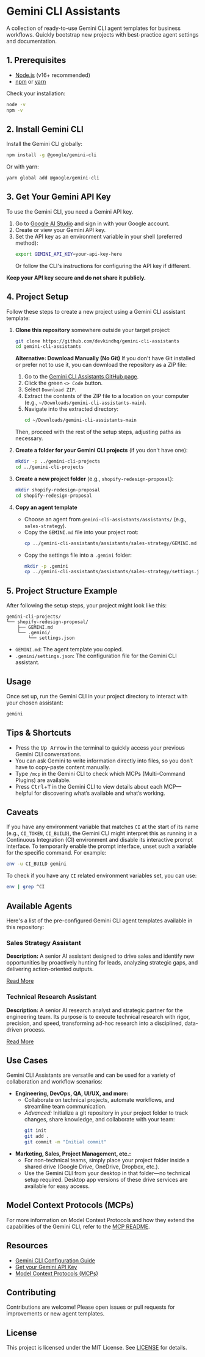 # Gemini CLI Assistants

A collection of ready-to-use Gemini CLI agent templates for business workflows. Quickly bootstrap new projects with best-practice agent settings and documentation.

## 1. Prerequisites
- [Node.js](https://nodejs.org/) (v16+ recommended)
- [npm](https://www.npmjs.com/) or [yarn](https://yarnpkg.com/)

Check your installation:
```sh
node -v
npm -v
```

## 2. Install Gemini CLI

Install the Gemini CLI globally:

```sh
npm install -g @google/gemini-cli
```

Or with yarn:

```sh
yarn global add @google/gemini-cli
```

## 3. Get Your Gemini API Key

To use the Gemini CLI, you need a Gemini API key.

1. Go to [Google AI Studio](https://aistudio.google.com/app/apikey) and sign in with your Google account.
2. Create or view your Gemini API key.
3. Set the API key as an environment variable in your shell (preferred method):
   ```sh
   export GEMINI_API_KEY=your-api-key-here
   ```
   Or follow the CLI's instructions for configuring the API key if different.

**Keep your API key secure and do not share it publicly.**

## 4. Project Setup

Follow these steps to create a new project using a Gemini CLI assistant template:

1. **Clone this repository** somewhere outside your target project:
   ```sh
   git clone https://github.com/devkindhq/gemini-cli-assistants
   cd gemini-cli-assistants
   ```

   **Alternative: Download Manually (No Git)**
   If you don't have Git installed or prefer not to use it, you can download the repository as a ZIP file:
   1. Go to the [Gemini CLI Assistants GitHub page](https://github.com/devkindhq/gemini-cli-assistants).
   2. Click the green `<> Code` button.
   3. Select `Download ZIP`.
   4. Extract the contents of the ZIP file to a location on your computer (e.g., `~/Downloads/gemini-cli-assistants-main`).
   5. Navigate into the extracted directory:
      ```sh
      cd ~/Downloads/gemini-cli-assistants-main
      ```
   Then, proceed with the rest of the setup steps, adjusting paths as necessary.
2. **Create a folder for your Gemini CLI projects** (if you don't have one):
   ```sh
   mkdir -p ../gemini-cli-projects
   cd ../gemini-cli-projects
   ```
3. **Create a new project folder** (e.g., `shopify-redesign-proposal`):
   ```sh
   mkdir shopify-redesign-proposal
   cd shopify-redesign-proposal
   ```
4. **Copy an agent template**
   - Choose an agent from `gemini-cli-assistants/assistants/` (e.g., `sales-strategy`).
   - Copy the `GEMINI.md` file into your project root:
     ```sh
     cp ../gemini-cli-assistants/assistants/sales-strategy/GEMINI.md .
     ```
   - Copy the settings file into a `.gemini` folder:
     ```sh
     mkdir -p .gemini
     cp ../gemini-cli-assistants/assistants/sales-strategy/settings.json .gemini/
     ```

## 5. Project Structure Example

After following the setup steps, your project might look like this:

```
gemini-cli-projects/
└── shopify-redesign-proposal/
    ├── GEMINI.md
    └── .gemini/
        └── settings.json
```

- `GEMINI.md`: The agent template you copied.
- `.gemini/settings.json`: The configuration file for the Gemini CLI assistant.

## Usage

Once set up, run the Gemini CLI in your project directory to interact with your chosen assistant:

```sh
gemini
```

## Tips & Shortcuts

- Press the <kbd>Up Arrow</kbd> in the terminal to quickly access your previous Gemini CLI conversations.
- You can ask Gemini to write information directly into files, so you don’t have to copy-paste content manually.
- Type `/mcp` in the Gemini CLI to check which MCPs (Multi-Command Plugins) are available.
- Press <kbd>Ctrl</kbd>+<kbd>T</kbd> in the Gemini CLI to view details about each MCP—helpful for discovering what’s available and what’s working.

## Caveats

If you have any environment variable that matches `CI` at the start of its name (e.g., `CI_TOKEN`, `CI_BUILD`), the Gemini CLI might interpret this as running in a Continuous Integration (CI) environment and disable its interactive prompt interface. To temporarily enable the prompt interface, unset such a variable for the specific command. For example:

```sh
env -u CI_BUILD gemini
```

To check if you have any `CI` related environment variables set, you can use:

```sh
env | grep ^CI
```

## Available Agents

Here's a list of the pre-configured Gemini CLI agent templates available in this repository:

### Sales Strategy Assistant

**Description:** A senior AI assistant designed to drive sales and identify new opportunities by proactively hunting for leads, analyzing strategic gaps, and delivering action-oriented outputs.

[Read More](assistants/sales-strategy/GEMINI.md)

### Technical Research Assistant

**Description:** A senior AI research analyst and strategic partner for the engineering team. Its purpose is to execute technical research with rigor, precision, and speed, transforming ad-hoc research into a disciplined, data-driven process.

[Read More](assistants/research-analyst/GEMINI.md)

## Use Cases

Gemini CLI Assistants are versatile and can be used for a variety of collaboration and workflow scenarios:

- **Engineering, DevOps, QA, UI/UX, and more:**
  - Collaborate on technical projects, automate workflows, and streamline team communication.
  - *Advanced:* Initialize a git repository in your project folder to track changes, share knowledge, and collaborate with your team:
    ```sh
    git init
    git add .
    git commit -m "Initial commit"
    ```
- **Marketing, Sales, Project Management, etc.:**
  - For non-technical teams, simply place your project folder inside a shared drive (Google Drive, OneDrive, Dropbox, etc.).
  - Use the Gemini CLI from your desktop in that folder—no technical setup required. Desktop app versions of these drive services are available for easy access.

## Model Context Protocols (MCPs)

For more information on Model Context Protocols and how they extend the capabilities of the Gemini CLI, refer to the [MCP README](mcp/README.md).

## Resources

- [Gemini CLI Configuration Guide](https://github.com/google-gemini/gemini-cli/blob/main/docs/cli/configuration.md)
- [Get your Gemini API Key](https://aistudio.google.com/app/apikey)
- [Model Context Protocols (MCPs)](mcp/README.md)

## Contributing

Contributions are welcome! Please open issues or pull requests for improvements or new agent templates.

## License

This project is licensed under the MIT License. See [LICENSE](LICENSE) for details.
